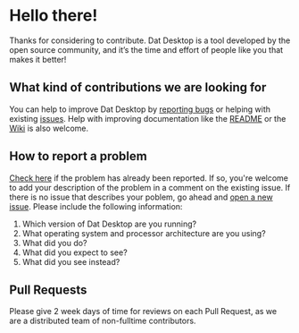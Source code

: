# Hello there!

Thanks for considering to contribute. Dat Desktop is a tool developed by the open source community, and it’s the time and effort of people like you that makes it better!

## What kind of contributions we are looking for

You can help to improve Dat Desktop by [reporting bugs](https://github.com/datproject/dat-desktop/issues) or helping with existing [issues](https://github.com/datproject/dat-desktop/issues). Help with improving documentation like the [README](https://github.com/datproject/dat-desktop/blob/master/README.md) or the [Wiki](https://github.com/datproject/dat-desktop/wiki) is also welcome.

## How to report a problem

[Check here](https://github.com/datproject/dat-desktop/issues) if the problem has already been reported. If so, you're welcome to add your description of the problem in a comment on the existing issue.
If there is no issue that describes your poblem, go ahead and [open a new issue](https://github.com/datproject/dat-desktop/issues/new). Please include the following information:

1. Which version of Dat Desktop are you running?
2. What operating system and processor architecture are you using?
3. What did you do?
4. What did you expect to see?
5. What did you see instead?

## Pull Requests

Please give 2 week days of time for reviews on each Pull Request, as we are a distributed team of non-fulltime contributors.
